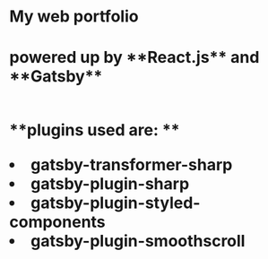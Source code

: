 <h1> My web portfolio <h1> powered up by **React.js** and **Gatsby**
<br></br>
<p>
**plugins used are: **
<li>gatsby-transformer-sharp</li>
<li>gatsby-plugin-sharp</li>
<li>gatsby-plugin-styled-components </li>
<li>gatsby-plugin-smoothscroll</li>
</p>